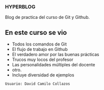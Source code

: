 ### HYPERBLOG
Blog de practica del curso de Git y Github.

## En este curso se vio
* Todos los comandos de Git
* El flujo de trabajo en Github
* El verdadero amor por las buenas prácticas
* Trucos muy locos del profesor
* Las personalidades múltiples del docente
* otro.
* Incluye diversidad de ejemplos

`Usuario: David Camilo Collazos`
